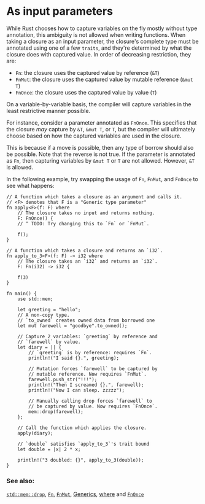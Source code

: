 # As input parameters

While Rust chooses how to capture variables on the fly mostly without type
annotation, this ambiguity is not allowed when writing functions. When taking a
closure as an input parameter, the closure's complete type must be annotated
using one of a few `traits`, and they're determined by what the closure does
with captured value. In order of decreasing restriction, they are:

- `Fn`: the closure uses the captured value by reference (`&T`)
- `FnMut`: the closure uses the captured value by mutable reference (`&mut T`)
- `FnOnce`: the closure uses the captured value by value (`T`)

On a variable-by-variable basis, the compiler will capture variables in the
least restrictive manner possible.

For instance, consider a parameter annotated as `FnOnce`. This specifies that
the closure *may* capture by `&T`, `&mut T`, or `T`, but the compiler will
ultimately choose based on how the captured variables are used in the closure.

This is because if a move is possible, then any type of borrow should also be
possible. Note that the reverse is not true. If the parameter is annotated as
`Fn`, then capturing variables by `&mut T` or `T` are not allowed. However, `&T`
is allowed.

In the following example, try swapping the usage of `Fn`, `FnMut`, and `FnOnce`
to see what happens:

```rust,editable
// A function which takes a closure as an argument and calls it.
// <F> denotes that F is a "Generic type parameter"
fn apply<F>(f: F) where
    // The closure takes no input and returns nothing.
    F: FnOnce() {
    // ^ TODO: Try changing this to `Fn` or `FnMut`.

    f();
}

// A function which takes a closure and returns an `i32`.
fn apply_to_3<F>(f: F) -> i32 where
    // The closure takes an `i32` and returns an `i32`.
    F: Fn(i32) -> i32 {

    f(3)
}

fn main() {
    use std::mem;

    let greeting = "hello";
    // A non-copy type.
    // `to_owned` creates owned data from borrowed one
    let mut farewell = "goodbye".to_owned();

    // Capture 2 variables: `greeting` by reference and
    // `farewell` by value.
    let diary = || {
        // `greeting` is by reference: requires `Fn`.
        println!("I said {}.", greeting);

        // Mutation forces `farewell` to be captured by
        // mutable reference. Now requires `FnMut`.
        farewell.push_str("!!!");
        println!("Then I screamed {}.", farewell);
        println!("Now I can sleep. zzzzz");

        // Manually calling drop forces `farewell` to
        // be captured by value. Now requires `FnOnce`.
        mem::drop(farewell);
    };

    // Call the function which applies the closure.
    apply(diary);

    // `double` satisfies `apply_to_3`'s trait bound
    let double = |x| 2 * x;

    println!("3 doubled: {}", apply_to_3(double));
}
```

### See also:

[`std::mem::drop`][drop], [`Fn`][fn], [`FnMut`][fnmut], [Generics][generics],
[where][where] and [`FnOnce`][fnonce]

[drop]: https://doc.rust-lang.org/std/mem/fn.drop.html
[fn]: https://doc.rust-lang.org/std/ops/trait.Fn.html
[fnmut]: https://doc.rust-lang.org/std/ops/trait.FnMut.html
[fnonce]: https://doc.rust-lang.org/std/ops/trait.FnOnce.html
[generics]: ../../generics.md
[where]: ../../generics/where.md
